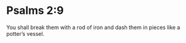 # Psalms 2:9

You shall break them with a rod of iron and dash them in pieces like a potter’s vessel.
